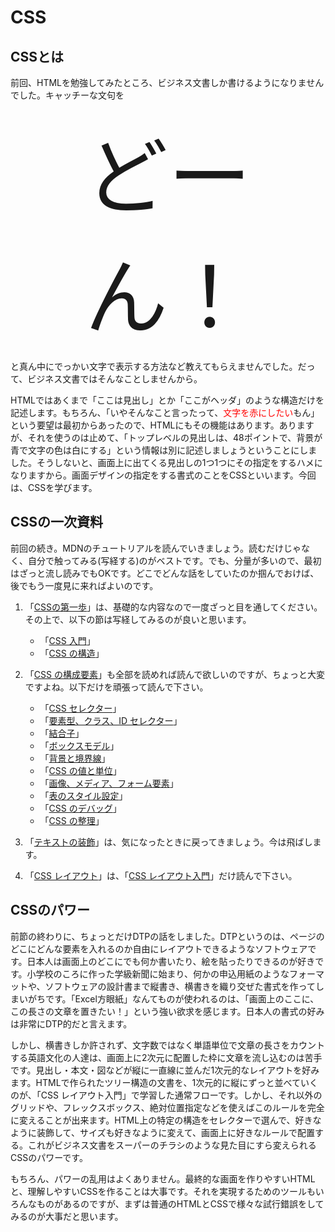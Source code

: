 # CSS

## CSSとは

前回、HTMLを勉強してみたところ、ビジネス文書しか書けるようになりませんでした。キャッチーな文句を

<center><span style="font-size:100pt">どーん！</span></center>

と真ん中にでっかい文字で表示する方法など教えてもらえませんでした。だって、ビジネス文書ではそんなことしませんから。

HTMLではあくまで「ここは見出し」とか「ここがヘッダ」のような構造だけを記述します。もちろん、「いやそんなこと言ったって、<span style="color:red;">文字を赤にしたい</span>もん」という要望は最初からあったので、HTMLにもその機能はあります。ありますが、それを使うのは止めて、「トップレベルの見出しは、48ポイントで、背景が青で文字の色は白にする」という情報は別に記述しましょうということにしました。そうしないと、画面上に出てくる見出しの1つ1つにその指定をするハメになりますから。画面デザインの指定をする書式のことをCSSといいます。今回は、CSSを学びます。

## CSSの一次資料

前回の続き。MDNのチュートリアルを読んでいきましょう。読むだけじゃなく、自分で触ってみる(写経する)のがベストです。でも、分量が多いので、最初はざっと流し読みでもOKです。どこでどんな話をしていたのか掴んでおけば、後でもう一度見に来ればよいのです。

1. 「[CSSの第一歩](https://developer.mozilla.org/ja/docs/Learn/CSS/First_steps)」は、基礎的な内容なので一度ざっと目を通してください。その上で、以下の節は写経してみるのが良いと思います。
    * 「[CSS 入門](https://developer.mozilla.org/ja/docs/Learn/CSS/First_steps/Getting_started)」
    * 「[CSS の構造](https://developer.mozilla.org/ja/docs/Learn/CSS/First_steps/How_CSS_is_structured)」
1. 「[CSS の構成要素](https://developer.mozilla.org/ja/docs/Learn/CSS/Building_blocks)」も全部を読めれば読んで欲しいのですが、ちょっと大変ですよね。以下だけを頑張って読んで下さい。
    * 「[CSS セレクター](https://developer.mozilla.org/ja/docs/Learn/CSS/Building_blocks/Selectors)」
    * 「[要素型、クラス、ID セレクター](https://developer.mozilla.org/ja/docs/Learn/CSS/Building_blocks/Selectors/Type_Class_and_ID_Selectors)」
    * 「[結合子](https://developer.mozilla.org/ja/docs/Learn/CSS/Building_blocks/Selectors/Combinators)」
    * 「[ボックスモデル](https://developer.mozilla.org/ja/docs/Learn/CSS/Building_blocks/The_box_model)」
    * 「[背景と境界線](https://developer.mozilla.org/ja/docs/Learn/CSS/Building_blocks/Backgrounds_and_borders)」
    * 「[CSS の値と単位](https://developer.mozilla.org/ja/docs/Learn/CSS/Building_blocks/Values_and_units)」
    * 「[画像、メディア、フォーム要素](https://developer.mozilla.org/ja/docs/Learn/CSS/Building_blocks/Images_media_form_elements)」
    * 「[表のスタイル設定](https://developer.mozilla.org/ja/docs/Learn/CSS/Building_blocks/Styling_tables)」
    * 「[CSS のデバッグ](https://developer.mozilla.org/ja/docs/Learn/CSS/Building_blocks/Debugging_CSS)」
    * 「[CSS の整理](https://developer.mozilla.org/ja/docs/Learn/CSS/Building_blocks/Organizing)」
    
1. 「[テキストの装飾](https://developer.mozilla.org/ja/docs/Learn/CSS/Styling_text)」は、気になったときに戻ってきましょう。今は飛ばします。
1. 「[CSS レイアウト](https://developer.mozilla.org/ja/docs/Learn/CSS/CSS_layout)」は、「[CSS レイアウト入門](https://developer.mozilla.org/ja/docs/Learn/CSS/CSS_layout/Introduction)」だけ読んで下さい。

## CSSのパワー

前節の終わりに、ちょっとだけDTPの話をしました。DTPというのは、ページのどこにどんな要素を入れるのか自由にレイアウトできるようなソフトウェアです。日本人は画面上のどこにでも何か書いたり、絵を貼ったりできるのが好きです。小学校のころに作った学級新聞に始まり、何かの申込用紙のようなフォーマットや、ソフトウェアの設計書まで縦書き、横書きを織り交ぜた書式を作ってしまいがちです。「Excel方眼紙」なんてものが使われるのは、「画面上のここに、この長さの文章を置きたい！」という強い欲求を感じます。日本人の書式の好みは非常にDTP的だと言えます。

しかし、横書きしか許されず、文字数ではなく単語単位で文章の長さをカウントする英語文化の人達は、画面上に2次元に配置した枠に文章を流し込むのは苦手です。見出し・本文・図などが縦に一直線に並んだ1次元的なレイアウトを好みます。HTMLで作られたツリー構造の文書を、1次元的に縦にずっと並べていくのが、「CSS レイアウト入門」で学習した通常フローです。しかし、それ以外のグリッドや、フレックスボックス、絶対位置指定などを使えばこのルールを完全に変えることが出来ます。HTML上の特定の構造をセレクターで選んで、好きなように装飾して、サイズも好きなように変えて、画面上に好きなルールで配置する。これがビジネス文書をスーパーのチラシのような見た目にすら変えられるCSSのパワーです。

もちろん、パワーの乱用はよくありません。最終的な画面を作りやすいHTMLと、理解しやすいCSSを作ることは大事です。それを実現するためのツールもいろんなものがあるのですが、まずは普通のHTMLとCSSで様々な試行錯誤をしてみるのが大事だと思います。










